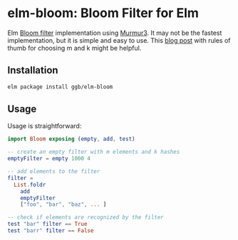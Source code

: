 # elm-bloom: Bloom Filter for Elm

Elm [Bloom filter](https://en.wikipedia.org/wiki/Bloom_filter) implementation using [Murmur3](https://en.wikipedia.org/wiki/MurmurHash). It may not be the fastest implementation, but it is simple and easy to use. This [blog post](https://corte.si/posts/code/bloom-filter-rules-of-thumb/index.html) with rules of thumb for choosing m and k might be helpful. 

## Installation

```bash
elm package install ggb/elm-bloom
```

## Usage

Usage is straightforward: 

```elm
import Bloom exposing (empty, add, test)

-- create an empty filter with m elements and k hashes
emptyFilter = empty 1000 4

-- add elements to the filter
filter = 
  List.foldr 
    add
    emptyFilter 
    ["foo", "bar", "baz", ... ]

-- check if elements are recognized by the filter
test "bar" filter == True
test "barr" filter == False
```
